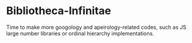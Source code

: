 # Bibliotheca-Infinitae
Time to make more googology and apeirology-related codes, such as JS large number libraries or ordinal hierarchy implementations.
